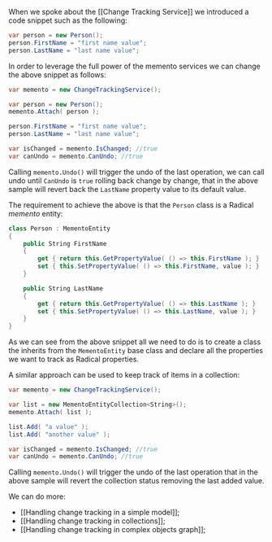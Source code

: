 When we spoke about the [[Change Tracking Service]] we introduced a code snippet such as the following:

```csharp
var person = new Person();
person.FirstName = "first name value";
person.LastName = "last name value";
```

In order to leverage the full power of the memento services we can change the above snippet as follows:

```csharp
var memento = new ChangeTrackingService();

var person = new Person();
memento.Attach( person );

person.FirstName = "first name value";
person.LastName = "last name value";

var isChanged = memento.IsChanged; //true
var canUndo = memento.CanUndo; //true
```

Calling `memento.Undo()` will trigger the undo of the last operation, we can call undo until `CanUndo` is `true` rolling back change by change, that in the above sample will revert back the `LastName` property value to its default value.

The requirement to achieve the above is that the `Person` class is a Radical *memento* entity:

```csharp
class Person : MementoEntity
{   
    public String FirstName
    {
        get { return this.GetPropertyValue( () => this.FirstName ); }
        set { this.SetPropertyValue( () => this.FirstName, value ); }
    }

    public String LastName
    {
        get { return this.GetPropertyValue( () => this.LastName ); }
        set { this.SetPropertyValue( () => this.LastName, value ); }
    }
}
```

As we can see from the above snippet all we need to do is to create a class the inherits from the `MementoEntity` base class and declare all the properties we want to track as Radical properties.

A similar approach can be used to keep track of items in a collection:

```csharp
var memento = new ChangeTrackingService();

var list = new MementoEntityCollection<String>();
memento.Attach( list );

list.Add( "a value" );
list.Add( "another value" );

var isChanged = memento.IsChanged; //true
var canUndo = memento.CanUndo; //true
```

Calling `memento.Undo()` will trigger the undo of the last operation that in the above sample will revert the collection status removing the last added value.

We can do more:

* [[Handling change tracking in a simple model]];
* [[Handling change tracking in collections]];
* [[Handling change tracking in complex objects graph]];